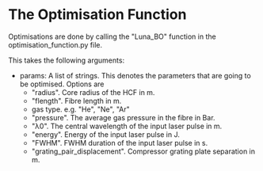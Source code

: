 # The Optimisation Function

Optimisations are done by calling the "Luna_BO" function in the optimisation_function.py file. 

This takes the following arguments:
- params: A list of strings. This denotes the parameters that are going to be optimised. Options are 
  - "radius". Core radius of the HCF in m.
  - "flength". Fibre length in m.
  - gas type. e.g. "He", "Ne", "Ar"
  - "pressure". The average gas pressure in the fibre in Bar.
  - "λ0". The central wavelength of the input laser pulse in m.
  - "energy". Energy of the input laser pulse in J.
  - "FWHM". FWHM duration of the input laser pulse in s.
  - "grating_pair_displacement". Compressor grating plate separation in m.
